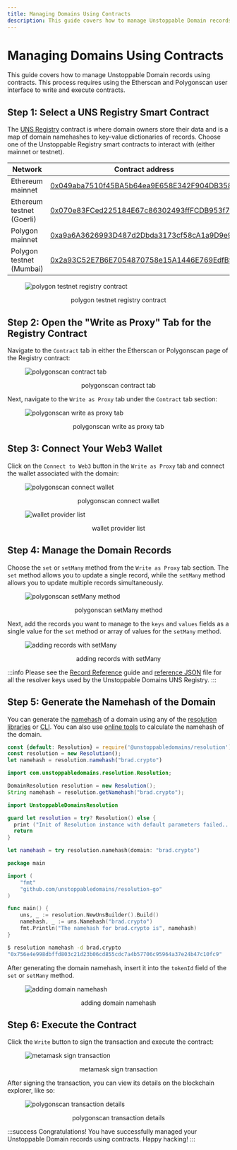 ```yaml
---
title: Managing Domains Using Contracts
description: This guide covers how to manage Unstoppable Domain records using contracts. This process requires using the Etherscan and Polygonscan user interface to write and execute contracts.
---
```


# Managing Domains Using Contracts

This guide covers how to manage Unstoppable Domain records using contracts. This process requires using the Etherscan and Polygonscan user interface to write and execute contracts.

## Step 1: Select a UNS Registry Smart Contract
The [UNS Registry](../../developer-toolkit/smart-contracts/uns-smart-contracts/#unsregistry) contract is where domain owners store their data and is a map of domain namehashes to key-value dictionaries of records. Choose one of the Unstoppable Registry smart contracts to interact with (either mainnet or testnet).

| Network | Contract address |
| - | - |
| Ethereum mainnet | [0x049aba7510f45BA5b64ea9E658E342F904DB358D](https://etherscan.io/address/0x049aba7510f45BA5b64ea9E658E342F904DB358D) |
| Ethereum testnet (Goerli) | [0x070e83FCed225184E67c86302493ffFCDB953f71](https://goerli.etherscan.io/address/0x070e83FCed225184E67c86302493ffFCDB953f71) |
| Polygon mainnet | [0xa9a6A3626993D487d2Dbda3173cf58cA1a9D9e9f](https://polygonscan.com/address/0xa9a6A3626993D487d2Dbda3173cf58cA1a9D9e9f) |
| Polygon testnet (Mumbai) | [0x2a93C52E7B6E7054870758e15A1446E769EdfB93](https://mumbai.polygonscan.com/address/0x2a93C52E7B6E7054870758e15A1446E769EdfB93) |

<figure>

![polygon testnet registry contract](/images/polygon-testnet-registry-contract.png)

<figcaption style="text-align: center">polygon testnet registry contract</figcaption>
</figure>

## Step 2: Open the "Write as Proxy" Tab for the Registry Contract

Navigate to the `Contract` tab in either the Etherscan or Polygonscan page of the Registry contract:

<figure>

![polygonscan contract tab](/images/polygonscan-contract-tab.png)

<figcaption style="text-align: center">polygonscan contract tab</figcaption>
</figure>

Next, navigate to the `Write as Proxy` tab under the `Contract` tab section:

<figure>

![polygonscan write as proxy tab](/images/polygonscan-write-as-proxy-tab.png)

<figcaption style="text-align: center">polygonscan write as proxy tab</figcaption>
</figure>

## Step 3: Connect Your Web3 Wallet

Click on the `Connect to Web3` button in the `Write as Proxy` tab and connect the wallet associated with the domain:

<figure>

![polygonscan connect wallet](/images/polygonscan-connect-wallet.png)

<figcaption style="text-align: center">polygonscan connect wallet</figcaption>
</figure>

<figure>

![wallet provider list](/images/wallet-provider-list.png)

<figcaption style="text-align: center">wallet provider list</figcaption>
</figure>

## Step 4: Manage the Domain Records

Choose the `set` or `setMany` method from the `Write as Proxy` tab section. The `set` method allows you to update a single record, while the `setMany` method allows you to update multiple records simultaneously.

<figure>

![polygonscan setMany method](/images/polygonscan-setmany-method.png)

<figcaption style="text-align: center">polygonscan setMany method</figcaption>
</figure>

Next, add the records you want to manage to the `keys` and `values` fields as a single value for the `set` method or array of values for the `setMany` method.

<figure>

![adding records with setMany](/images/adding-records-with-setmany.png)

<figcaption style="text-align: center">adding records with setMany</figcaption>
</figure>

:::info
Please see the [Record Reference](../../getting-started/domain-registry-essentials/records-reference/) guide and [reference JSON](https://github.com/unstoppabledomains/uns/blob/main/resolver-keys.json) file for all the resolver keys used by the Unstoppable Domains UNS Registry.
:::

## Step 5: Generate the Namehash of the Domain

You can generate the [namehash](../../getting-started/domain-registry-essentials/namehashing/) of a domain using any of the [resolution libraries](../../developer-toolkit/resolution-libraries/libraries-overview/) or [CLI](../../developer-toolkit/resolution-cli/). You can also use [online tools](https://swolfeyes.github.io/ethereum-namehash-calculator/) to calculate the namehash of the domain.

```javascript JavaScript
const {default: Resolution} = require('@unstoppabledomains/resolution');
const resolution = new Resolution();
let namehash = resolution.namehash("brad.crypto")
```
```java Java
import com.unstoppabledomains.resolution.Resolution;

DomainResolution resolution = new Resolution();
String namehash = resolution.getNamehash("brad.crypto");
```
```swift Swift
import UnstoppableDomainsResolution

guard let resolution = try? Resolution() else {
  print ("Init of Resolution instance with default parameters failed...")
  return
}

let namehash = try resolution.namehash(domain: "brad.crypto")
```
```go Golang
package main

import (
    "fmt"
    "github.com/unstoppabledomains/resolution-go"
)

func main() {
    uns, _ := resolution.NewUnsBuilder().Build()
    namehash, _ := uns.Namehash("brad.crypto")
    fmt.Println("The namehash for brad.crypto is", namehash)
}
```
```bash Resolution CLI
$ resolution namehash -d brad.crypto
"0x756e4e998dbffd803c21d23b06cd855cdc7a4b57706c95964a37e24b47c10fc9"
```

After generating the domain namehash, insert it into the `tokenId` field of the `set` or `setMany` method.

<figure>

![adding domain namehash](/images/adding-domain-namehash.png)

<figcaption style="text-align: center">adding domain namehash</figcaption>
</figure>

## Step 6: Execute the Contract

Click the `Write` button to sign the transaction and execute the contract:

<figure>

![metamask sign transaction](/images/metamask-sign-transaction.png '#display=block;margin-left=auto;margin-right=auto;width=50%;')

<figcaption style="text-align: center">metamask sign transaction</figcaption>
</figure>

After signing the transaction, you can view its details on the blockchain explorer, like so:

<figure>

![polygonscan transaction details](/images/polygonscan-transaction-details.png '#display=block;margin-left=auto;margin-right=auto;width=50%;')

<figcaption style="text-align: center">polygonscan transaction details</figcaption>
</figure>

:::success
Congratulations! You have successfully managed your Unstoppable Domain records using contracts. Happy hacking!
:::
